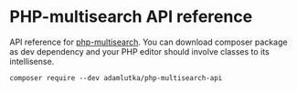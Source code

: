 # PHP-multisearch API reference

API reference for [php-multisearch](https://github.com/AdamLutka/php-multisearch). You can download composer package as dev dependency and your PHP editor should involve classes to its intellisense.

```
composer require --dev adamlutka/php-multisearch-api
```

